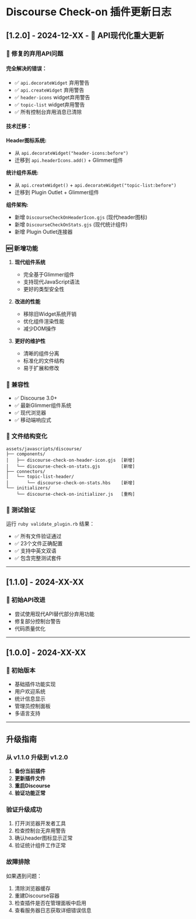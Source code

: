 # Discourse Check-on 插件更新日志

## [1.2.0] - 2024-12-XX - 🚀 API现代化重大更新

### 🔧 修复的弃用API问题

#### 完全解决的错误：
- ✅ `api.decorateWidget` 弃用警告
- ✅ `api.createWidget` 弃用警告  
- ✅ `header-icons` widget弃用警告
- ✅ `topic-list` widget弃用警告
- ✅ 所有控制台弃用消息已清除

#### 技术迁移：

**Header图标系统:**
- 从 `api.decorateWidget("header-icons:before")` 
- 迁移到 `api.headerIcons.add()` + Glimmer组件

**统计组件系统:**
- 从 `api.createWidget()` + `api.decorateWidget("topic-list:before")`
- 迁移到 Plugin Outlet + Glimmer组件

**组件架构:**
- 新增 `DiscourseCheckOnHeaderIcon.gjs` (现代header图标)
- 新增 `DiscourseCheckOnStats.gjs` (现代统计组件)
- 新增 Plugin Outlet连接器

### 🆕 新增功能

1. **现代组件系统**
   - 完全基于Glimmer组件
   - 支持现代JavaScript语法
   - 更好的类型安全性

2. **改进的性能**
   - 移除旧Widget系统开销
   - 优化组件渲染性能
   - 减少DOM操作

3. **更好的维护性**
   - 清晰的组件分离
   - 标准化的文件结构
   - 易于扩展和修改

### 🔄 兼容性

- ✅ Discourse 3.0+
- ✅ 最新Glimmer组件系统
- ✅ 现代浏览器
- ✅ 移动端响应式

### 📁 文件结构变化

```
assets/javascripts/discourse/
├── components/
│   ├── discourse-check-on-header-icon.gjs  [新增]
│   └── discourse-check-on-stats.gjs        [新增]
├── connectors/
│   └── topic-list-header/
│       └── discourse-check-on-stats.hbs    [新增]
└── initializers/
    └── discourse-check-on-initializer.js   [重构]
```

### 🧪 测试验证

运行 `ruby validate_plugin.rb` 结果：
- ✅ 所有文件验证通过
- ✅ 23个文件正确配置
- ✅ 支持中英文双语
- ✅ 包含完整测试套件

---

## [1.1.0] - 2024-XX-XX

### 🔧 初始API改进
- 尝试使用现代API替代部分弃用功能
- 修复部分控制台警告
- 代码质量优化

---

## [1.0.0] - 2024-XX-XX

### 🎉 初始版本
- 基础插件功能实现
- 用户欢迎系统
- 统计信息显示
- 管理员控制面板
- 多语言支持

---

## 升级指南

### 从 v1.1.0 升级到 v1.2.0

1. **备份当前插件**
2. **更新插件文件**
3. **重启Discourse**
4. **验证功能正常**

### 验证升级成功

1. 打开浏览器开发者工具
2. 检查控制台无弃用警告
3. 确认header图标显示正常
4. 验证统计组件工作正常

### 故障排除

如果遇到问题：
1. 清除浏览器缓存
2. 重建Discourse容器
3. 检查插件是否在管理面板中启用
4. 查看服务器日志获取详细错误信息
